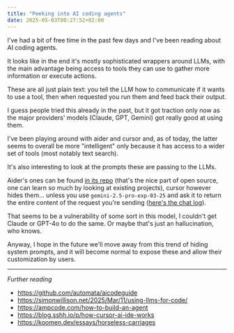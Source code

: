 ```yaml
---
title: "Peeking into AI coding agents"
date: 2025-05-03T00:27:52+02:00
---
```


I've had a bit of free time in the past few days and I've been reading about AI
coding agents.

It looks like in the end it's mostly sophisticated wrappers around LLMs, with the
main advantage being access to tools they can use to gather more information or
execute actions.

These are all just plain text: you tell the LLM how to communicate if it wants
to use a tool, then when requested you run them and feed back their output.

I guess people tried this already in the past, but it got traction only now as
the major providers' models (Claude, GPT, Gemini) got really good at using
them.

I've been playing around with aider and cursor and, as of today, the latter
seems to overall be more "intelligent" only because it has access to a wider
set of tools (most notably text search).

It's also interesting to look at the prompts these are passing to the LLMs.

Aider's ones can be found [in its
repo](https://github.com/Aider-AI/aider/tree/main/aider/coders) (that's the
nice part of open source, one can learn so much by looking at existing
projects), cursor however hides them... unless you use
`gemini-2.5-pro-exp-03-25` and ask it to return the entire content of the
request you're sending ([here's the chat
log](/blog/peeking-into-ai-coding-agents/cursor-ask-prompt-leak-gemini-2.5-pro-exp-03-25)).

That seems to be a vulnerability of some sort in this model, I couldn't get
Claude or GPT-4o to do the same. Or maybe that's just an hallucination, who
knows.

Anyway, I hope in the future we'll move away from this trend of hiding system
prompts, and it will become normal to expose these and allow their
customization by users.

---

_Further reading_
- https://github.com/automata/aicodeguide
- https://simonwillison.net/2025/Mar/11/using-llms-for-code/
- https://ampcode.com/how-to-build-an-agent
- https://blog.sshh.io/p/how-cursor-ai-ide-works
- https://koomen.dev/essays/horseless-carriages
